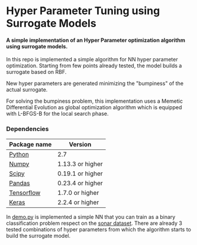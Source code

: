 # Hyper Parameter Tuning using Surrogate Models
#### A simple implementation of an Hyper Parameter optimization algorithm using surrogate models.


In this repo is implemented a simple algorithm for NN hyper parameter optimization.
Starting from few points already tested, the model builds a surrogate based on RBF.

New hyper parameters are generated minimizing the "bumpiness" of the actual surrogate.

For solving the bumpiness problem, this implementation uses a Memetic Differential Evolution as global optimization algorithm which is equipped with L-BFGS-B for the local search phase.


### Dependencies

Package name | Version
------------ | -------------
[Python](https://www.python.org/) | 2.7 
[Numpy](http://www.numpy.org/) | 1.13.3 or higher
[Scipy](https://www.scipy.org/) | 0.19.1 or higher
[Pandas](https://pandas.pydata.org/) | 0.23.4 or higher
[Tensorflow](https://www.tensorflow.org/) | 1.7.0 or higher
[Keras](https://keras.io/) | 2.2.4 or higher



In [demo.py](https://github.com/tom1092/Hyper_Parameters_Optimization_using_Surrogate_Models/blob/master/demo.py) is implemented a simple NN that you can train as a binary classification problem respect on the [sonar dataset](https://www.kaggle.com/adx891/sonar-data-set). There are already 3 tested combinations of hyper parameters from which the algorithm starts to build the surrogate model. 

